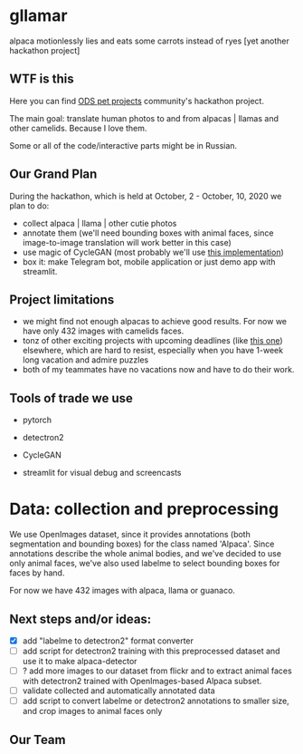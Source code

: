 # gllamar
alpaca motionlessly lies and eats some carrots instead of ryes [yet another hackathon project]

## WTF is this

Here you can find [ODS pet projects](https://ods.ai/projects/pet-projects) community's hackathon project.

The main goal: translate human photos to and from alpacas | llamas and other camelids. Because I love them.

Some or all of the code/interactive parts might be in Russian.

## Our Grand Plan

During the hackathon, which is held at October, 2 - October, 10, 2020 we plan to do:
- collect alpaca | llama | other cutie photos
- annotate them (we'll need bounding boxes with animal faces, since image-to-image translation will work better in this case)
- use magic of CycleGAN (most probably we'll use [this implementation](https://github.com/junyanz/CycleGAN))
- box it: make Telegram bot, mobile application or just demo app with streamlit.

## Project limitations

- we might find not enough alpacas to achieve good results. For now we have only 432 images with camelids faces.
- tonz of other exciting projects with upcoming deadlines (like [this one](https://www.kaggle.com/c/stanford-covid-vaccine)) elsewhere, which are hard to resist, especially when you have 1-week long vacation and admire puzzles
- both of my teammates have no vacations now and have to do their work.

## Tools of trade we use

- pytorch
- detectron2
- CycleGAN

- streamlit for visual debug and screencasts

# Data: collection and preprocessing

We use OpenImages dataset, since it provides annotations (both segmentation and bounding boxes) for the class named 'Alpaca'.
Since annotations describe the whole animal bodies, and we've decided to use only animal faces, we've also used labelme to select bounding boxes for faces by hand.

For now we have 432 images with alpaca, llama or guanaco.

## Next steps and/or ideas:

- [x] add "labelme to detectron2" format converter
- [ ] add script for detectron2 training with this preprocessed dataset and use it to make alpaca-detector
- [ ] ? add more images to our dataset from flickr and to extract animal faces with detectron2 trained with OpenImages-based Alpaca subset.
- [ ] validate collected and automatically annotated data
- [ ] add script to convert labelme or detectron2 annotations to smaller size,
and crop images to animal faces only

## Our Team
